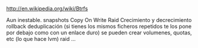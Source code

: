 http://en.wikipedia.org/wiki/Btrfs

Aun inestable.
snapshots
Copy On Write
Raid
Crecimiento y decrecimiento
rollback
deduplicación (si tienes los mismos ficheros repetidos te los pone por debajo como con un enlace duro)
se pueden crear volumenes, quotas, etc (lo que hace lvm)
raid
...
